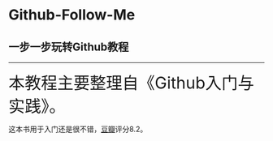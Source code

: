 # Github-Follow-Me
## 一步一步玩转Github教程
----

<font size=6>本教程主要整理自《Github入门与实践》。</font>

这本书用于入门还是很不错，[豆瓣](https://book.douban.com/subject/26462816/ "豆瓣")评分8.2。

